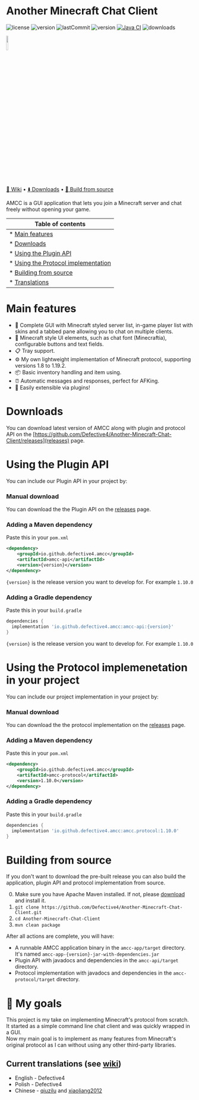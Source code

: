 # Another Minecraft Chat Client

![license](https://img.shields.io/github/license/Defective4/Minecraft-Chat-Client)
![version](https://img.shields.io/github/v/release/Defective4/Minecraft-Chat-Client)
![lastCommit](https://img.shields.io/github/last-commit/Defective4/Minecraft-Chat-Client)
![version](https://img.shields.io/badge/latest_mc_version-1.19.2-success)
[![Java CI](https://github.com/Defective4/Another-Minecraft-Chat-Client/actions/workflows/maven.yml/badge.svg)](https://github.com/Defective4/Another-Minecraft-Chat-Client/actions/workflows/maven.yml)
![downloads](https://img.shields.io/github/downloads/Defective4/Another-Minecraft-Chat-Client/total)

<img width=10% src="https://raw.githubusercontent.com/Defective4/Another-Minecraft-Chat-Client/master/logo.png"/>  

[:book: Wiki](https://github.com/Defective4/Another-Minecraft-Chat-Client/wiki) • [:arrow_down: Downloads](https://github.com/Defective4/Another-Minecraft-Chat-Client/releases) • [:hammer: Build from source](https://github.com/defective4/another-Minecraft-Chat-Client/#building-from-source)

AMCC is a GUI application that lets you join a Minecraft server and chat freely without opening your game.

| Table of contents                                                                                                                                     |
|-------------------------------------------------------------------------------------------------------------------------------------------------------|
| * [Main features](https://github.com/Defective4/Another-Minecraft-Chat-Client#main-features)                                                          |
| * [Downloads](https://github.com/Defective4/Another-Minecraft-Chat-Client#downloads)                                                                  |
| * [Using the Plugin API](https://github.com/Defective4/Another-Minecraft-Chat-Client#using-the-plugin-api)                                            |
| * [Using the Protocol implementation](https://github.com/Defective4/Another-Minecraft-Chat-Client#using-the-protocol-implemenetation-in-your-project) |
| * [Building from source](https://github.com/Defective4/Another-Minecraft-Chat-Client#building-from-source)                                            |
| * [Translations](https://github.com/Defective4/Another-Minecraft-Chat-Client#current-translations-see-wiki)                                           |

# Main features

* 📖 Complete GUI with Minecraft styled server list, in-game player list with skins and a tabbed pane allowing you to
  chat on multiple clients.
* 🎨 Minecraft style UI elements, such as chat font (Minecraftia), configurable buttons and text fields.
* 📋 Tray support.
* ⚙️ My own lightweight implementation of Minecraft protocol, supporting versions 1.8 to 1.19.2.
* 📦 Basic inventory handling and item using.
* ⏰ Automatic messages and responses, perfect for AFKing.
* :electric_plug: Easily extensible via plugins!

# Downloads

You can download latest version of AMCC along with plugin and protocol API on
the [https://github.com/Defective4/Another-Minecraft-Chat-Client/releases](releases) page.

# Using the Plugin API

You can include our Plugin API in your project by:

### Manual download

You can download the the Plugin API on
the [releases](https://github.com/Defective4/Another-Minecraft-Chat-Client/releases) page.

### Adding a Maven dependency

Paste this in your `pom.xml`

```xml
<dependency>
    <groupId>io.github.defective4.amcc</groupId>
    <artifactId>amcc-api</artifactId>
    <version>{version}</version>
</dependency>
```

`{version}` is the release version you want to develop for. For example `1.10.0`

### Adding a Gradle dependency

Paste this in your `build.gradle`

```gradle
dependencies {
  implementation 'io.github.defective4.amcc:amcc-api:{version}'
}
```

`{version}` is the release version you want to develop for. For example `1.10.0`

# Using the Protocol implemenetation in your project

You can include our project implementation in your project by:

### Manual download

You can download the the protocol implementation on
the [releases](https://github.com/Defective4/Another-Minecraft-Chat-Client/releases) page.

### Adding a Maven dependency

Paste this in your `pom.xml`

```xml
<dependency>
    <groupId>io.github.defective4.amcc</groupId>
    <artifactId>amcc-protocol</artifactId>
    <version>1.10.0</version>
</dependency>
```

### Adding a Gradle dependency

Paste this in your `build.gradle`

```gradle
dependencies {
  implementation 'io.github.defective4.amcc:amcc.protocol:1.10.0'
}
```

# Building from source

If you don't want to download the pre-built release you can also build the application, plugin API and protocol
implementation from source.

0. Make sure you have Apache Maven installed. If not, please [download](https://maven.apache.org/download.cgi) and
   install it.
1. `git clone https://github.com/Defective4/Another-Minecraft-Chat-Client.git`
2. `cd Another-Minecraft-Chat-Client`
3. `mvn clean package`

After all actions are complete, you will have:

* A runnable AMCC application binary in the `amcc-app/target` directory.  
  It's named `amcc-app-{version}-jar-with-dependencies.jar`
* Plugin API with javadocs and dependencies in the `amcc-api/target` directory.
* Protocol implementation with javadocs and dependencies in the `amcc-protocol/target` directory.

# 📙 My goals

This project is my take on implementing Minecraft's protocol from scratch.<br>
It started as a simple command line chat client and was quickly wrapped in a GUI.<br>
Now my main goal is to implement as many features from Minecraft's original protocol as I can
without using any other third-party libraries.

## Current translations (see [wiki](https://github.com/Defective4/Another-Minecraft-Chat-Client/wiki/Features#translations))

* English - Defective4
* Polish - Defective4
* Chinese - [qiuzilu](https://github.com/qiuzilu) and [xiaoliang2012](https://github.com/xiaoliang2012)
